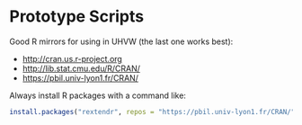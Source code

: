 # Prototype Scripts

Good R mirrors for using in UHVW (the last one works best):
* http://cran.us.r-project.org
* http://lib.stat.cmu.edu/R/CRAN/
* https://pbil.univ-lyon1.fr/CRAN/

Always install R packages with a command like:

```r
install.packages("rextendr", repos = "https://pbil.univ-lyon1.fr/CRAN/")
```